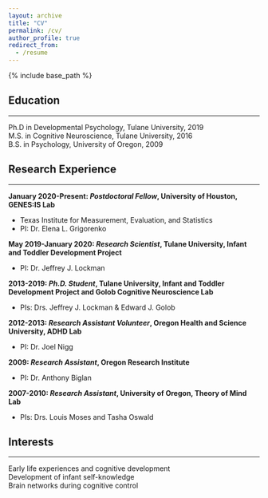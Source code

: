```yaml
---
layout: archive
title: "CV"
permalink: /cv/
author_profile: true
redirect_from:
  - /resume
---
```


{% include base_path %}

Education
-----
***
Ph.D in Developmental Psychology, Tulane University, 2019  
M.S. in Cognitive Neuroscience, Tulane University, 2016  
B.S. in Psychology, University of Oregon, 2009 

Research Experience
-----
***
**January 2020-Present: *Postdoctoral Fellow*, University of Houston, GENES:IS Lab**
 * Texas Institute for Measurement, Evaluation, and Statistics
 * PI: Dr. Elena L. Grigorenko

**May 2019-January 2020: *Research Scientist*, Tulane University, Infant and Toddler Development Project**
 * PI: Dr. Jeffrey J. Lockman 
  
**2013-2019: *Ph.D. Student*, Tulane University, Infant and Toddler Development Project and Golob Cognitive Neuroscience Lab**
  * PIs: Drs. Jeffrey J. Lockman & Edward J. Golob

**2012-2013: *Research Assistant Volunteer*, Oregon Health and Science University, ADHD Lab**
  * PI: Dr. Joel Nigg

**2009: *Research Assistant*, Oregon Research Institute**
  * PI: Dr. Anthony Biglan

**2007-2010: *Research Assistant*, University of Oregon, Theory of Mind Lab**
  * PIs: Drs. Louis Moses and Tasha Oswald
  
Interests
-----
***
Early life experiences and cognitive development  
Development of infant self-knowledge  
Brain networks during cognitive control



